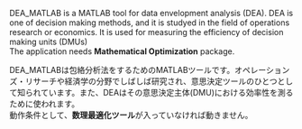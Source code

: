 <p>DEA_MATLAB is a MATLAB tool for data envelopment analysis (DEA). DEA is one of decision making methods, and it is studyed in the field of operations research or economics. It is used for measuring the efficiency of decision making units (DMUs)<br>
The application needs <b>Mathematical Optimization</b> package.</p>
<p>DEA_MATLABは包絡分析法をするためのMATLABツールです。オペレーションズ・リサーチや経済学の分野でしばしば研究され、意思決定ツールのひとつとして知られています。また、DEAはその意思決定主体(DMU)における効率性を測るために使われます。<br>
動作条件として、<b>数理最適化ツール</b>が入っていなければ動きません。</p>

